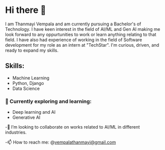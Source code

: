 # Hi there 👋
I am Thanmayi Vempala and am currently pursuing a Bachelor's of Technology. I have keen interest in the field of AI/ML and Gen AI making me look forward to any oppurtunities to work or learn anything relating to that field. I have also had experience of working in the field of Software development for my role as an intern at "TechStar". I'm curious, driven, and ready to expand my skills.

## Skills:
- Machine Learning
- Python, Django
- Data Science

### 🌱 Currently exploring and learning:
- Deep learning and AI
- Generative AI

-👯 I’m looking to collaborate on works related to AI/ML in different industries.

-📫 How to reach me: @vempalathanmayi@gmail.com

